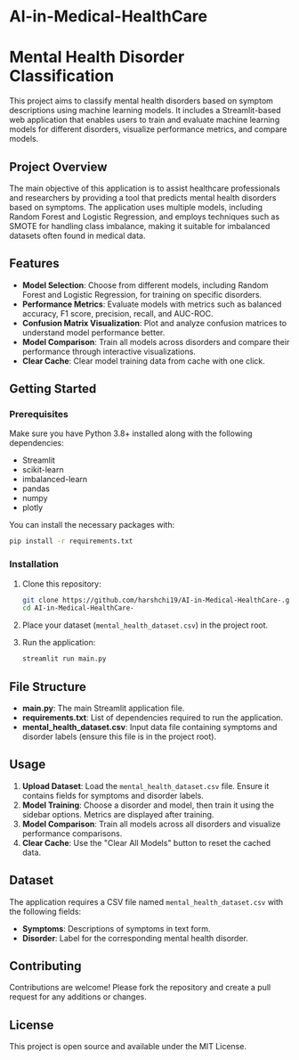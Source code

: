 # AI-in-Medical-HealthCare
# Mental Health Disorder Classification

This project aims to classify mental health disorders based on symptom descriptions using machine learning models. It includes a Streamlit-based web application that enables users to train and evaluate machine learning models for different disorders, visualize performance metrics, and compare models.

## Project Overview

The main objective of this application is to assist healthcare professionals and researchers by providing a tool that predicts mental health disorders based on symptoms. The application uses multiple models, including Random Forest and Logistic Regression, and employs techniques such as SMOTE for handling class imbalance, making it suitable for imbalanced datasets often found in medical data.

## Features

- **Model Selection**: Choose from different models, including Random Forest and Logistic Regression, for training on specific disorders.
- **Performance Metrics**: Evaluate models with metrics such as balanced accuracy, F1 score, precision, recall, and AUC-ROC.
- **Confusion Matrix Visualization**: Plot and analyze confusion matrices to understand model performance better.
- **Model Comparison**: Train all models across disorders and compare their performance through interactive visualizations.
- **Clear Cache**: Clear model training data from cache with one click.

## Getting Started

### Prerequisites

Make sure you have Python 3.8+ installed along with the following dependencies:

- Streamlit
- scikit-learn
- imbalanced-learn
- pandas
- numpy
- plotly

You can install the necessary packages with:

```bash
pip install -r requirements.txt
```

### Installation

1. Clone this repository:

   ```bash
   git clone https://github.com/harshchi19/AI-in-Medical-HealthCare-.git
   cd AI-in-Medical-HealthCare-
   ```

2. Place your dataset (`mental_health_dataset.csv`) in the project root.

3. Run the application:

   ```bash
   streamlit run main.py
   ```

## File Structure

- **main.py**: The main Streamlit application file.
- **requirements.txt**: List of dependencies required to run the application.
- **mental_health_dataset.csv**: Input data file containing symptoms and disorder labels (ensure this file is in the project root).

## Usage

1. **Upload Dataset**: Load the `mental_health_dataset.csv` file. Ensure it contains fields for symptoms and disorder labels.
2. **Model Training**: Choose a disorder and model, then train it using the sidebar options. Metrics are displayed after training.
3. **Model Comparison**: Train all models across all disorders and visualize performance comparisons.
4. **Clear Cache**: Use the "Clear All Models" button to reset the cached data.

## Dataset

The application requires a CSV file named `mental_health_dataset.csv` with the following fields:

- **Symptoms**: Descriptions of symptoms in text form.
- **Disorder**: Label for the corresponding mental health disorder.

## Contributing

Contributions are welcome! Please fork the repository and create a pull request for any additions or changes.

## License

This project is open source and available under the MIT License.
